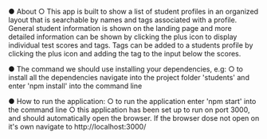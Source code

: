 
● About
	○ This app is built to show a list of student profiles in an organized layout that is searchable by names and tags associated with a profile. General student information is shown on the landing page and more detailed information can be shown by clicking the plus icon to display individual test scores and tags. Tags can be added to a students profile by clicking the plus icon and adding the tag to the input below the scores.

● The command we should use installing your dependencies, e.g: 
	○ to install all the dependencies navigate into the project folder 'students' and enter 'npm install' into the command line 

● How to run the application:
	○ to run the application enter 'npm start' into the command line
	○ this application has been set up to run on port 3000, and should automatically open the browser. If the browser 
	dose not open on it's own navigate to http://localhost:3000/



